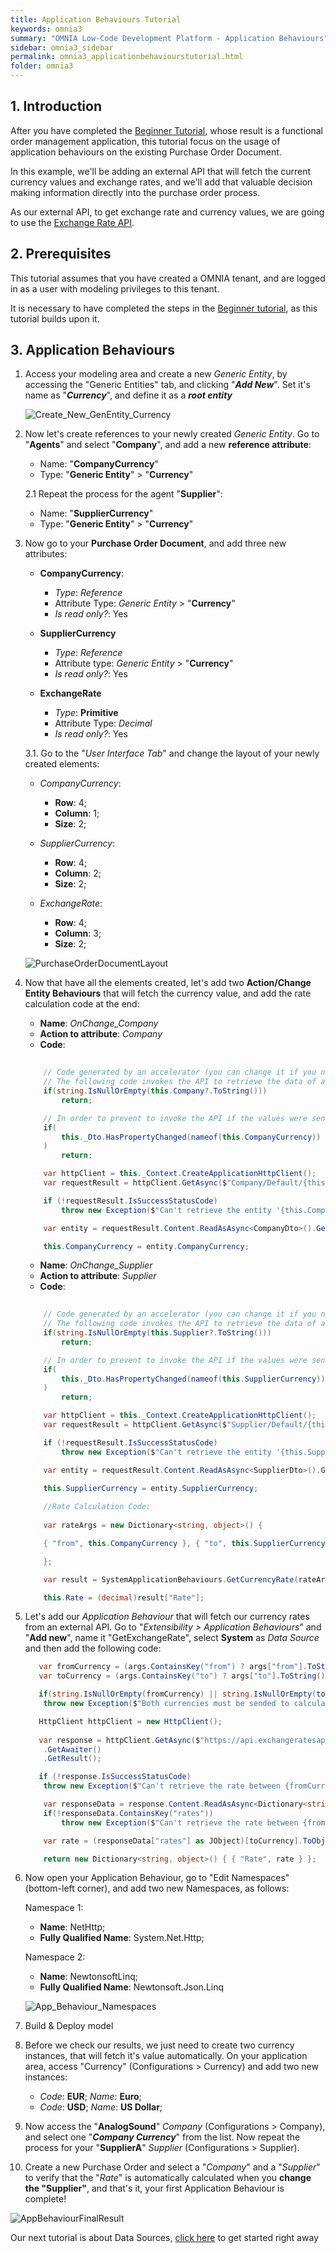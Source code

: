 ```yaml
---
title: Application Behaviours Tutorial
keywords: omnia3
summary: "OMNIA Low-Code Development Platform - Application Behaviours"
sidebar: omnia3_sidebar
permalink: omnia3_applicationbehaviourstutorial.html
folder: omnia3
---
```


## 1. Introduction

After you have completed the [Beginner Tutorial](omnia3_beginnertutorial.html), whose result is a functional order management application, this tutorial focus on the usage of application behaviours on the existing Purchase Order Document.

In this example, we'll be adding an external API that will fetch the current currency values and exchange rates, and we'll add that valuable decision making information directly into the purchase order process.

As our external API, to get exchange rate and currency values, we are going to use the [Exchange Rate API](https://exchangeratesapi.io/).


## 2. Prerequisites

This tutorial assumes that you have created a OMNIA tenant, and are logged in as a user with modeling privileges to this tenant.

It is necessary to have completed the steps in the  [Beginner tutorial](omnia3_beginnertutorial.html), as this tutorial builds upon it.


## 3. Application Behaviours

1. Access your modeling area and create a new *Generic Entity*, by accessing the "Generic Entities" tab, and clicking "***Add New***". Set it's name as "***Currency***", and define it as a ***root entity***

    ![Create_New_GenEntity_Currency](https://raw.githubusercontent.com/OMNIALowCode/omnia3/master/docs/images/tutorials/applicationbehaviours/add_generic_entity_currency.jpg)

2. Now let's create references to your newly created *Generic Entity*. Go to "**Agents**" and select "**Company**", and add a new **reference attribute**:
    - Name: "**CompanyCurrency**"
    - Type: "**Generic Entity**" > "**Currency**" 
    
    2.1 Repeat the process for the agent "**Supplier**":
        
      - Name: "**SupplierCurrency**"
      - Type: "**Generic Entity**" > "**Currency**" 

3. Now go to your **Purchase Order Document**, and add three new attributes:
    - **CompanyCurrency**:
        - *Type*: *Reference* 
        - Attribute Type: *Generic Entity* > "**Currency**" 
        - *Is read only?*: Yes
        
    - **SupplierCurrency** 
        - *Type*: *Reference*
        - Attribute type: *Generic Entity* > "**Currency**"
        - *Is read only?*: Yes
        
    - **ExchangeRate** 
        - *Type*: **Primitive** 
        - Attribute Type: *Decimal* 
        - *Is read only?*: Yes
        
    3.1. Go to the "*User Interface Tab*" and change the layout of your newly created elements:
    - *CompanyCurrency*: 
        - **Row**: 4; 
        - **Column**: 1; 
        - **Size**: 2;
    
    - *SupplierCurrency*: 
        - **Row**: 4; 
        - **Column**: 2; 
        - **Size**: 2;
    
    - *ExchangeRate*: 
        - **Row**: 4; 
        - **Column**: 3; 
        - **Size**: 2;
    
    ![PurchaseOrderDocumentLayout](https://raw.githubusercontent.com/OMNIALowCode/omnia3/master/docs/images/tutorials/applicationbehaviours/document-layout.jpg)

4. Now that have all the elements created, let's add two **Action/Change Entity Behaviours** that will fetch the currency value, and add the rate calculation code at the end:
    
    - **Name**: *OnChange_Company*
    - **Action to attribute**: *Company*
    - **Code**:
    
    ```C#
       
        // Code generated by an accelerator (you can change it if you need)
        // The following code invokes the API to retrieve the data of an entity and set the values in the current entity
        if(string.IsNullOrEmpty(this.Company?.ToString()))
            return;

        // In order to prevent to invoke the API if the values were sent by the user
        if(
            this._Dto.HasPropertyChanged(nameof(this.CompanyCurrency))  
        )
            return;

        var httpClient = this._Context.CreateApplicationHttpClient();
        var requestResult = httpClient.GetAsync($"Company/Default/{this.Company}").GetAwaiter().GetResult();

        if (!requestResult.IsSuccessStatusCode)
            throw new Exception($"Can't retrieve the entity '{this.Company}'");

        var entity = requestResult.Content.ReadAsAsync<CompanyDto>().GetAwaiter().GetResult();

        this.CompanyCurrency = entity.CompanyCurrency; 
    ```
    
    
    - **Name**: *OnChange_Supplier*
    - **Action to attribute**: *Supplier*
    - **Code**:    
    
    
    ```C#
       
        // Code generated by an accelerator (you can change it if you need)
        // The following code invokes the API to retrieve the data of an entity and set the values in the current entity
        if(string.IsNullOrEmpty(this.Supplier?.ToString()))
            return;

        // In order to prevent to invoke the API if the values were sent by the user
        if(
            this._Dto.HasPropertyChanged(nameof(this.SupplierCurrency))  
        )
            return;

        var httpClient = this._Context.CreateApplicationHttpClient();
        var requestResult = httpClient.GetAsync($"Supplier/Default/{this.Supplier}").GetAwaiter().GetResult();

        if (!requestResult.IsSuccessStatusCode)
            throw new Exception($"Can't retrieve the entity '{this.Supplier}'");

        var entity = requestResult.Content.ReadAsAsync<SupplierDto>().GetAwaiter().GetResult();

        this.SupplierCurrency = entity.SupplierCurrency; 
        
        //Rate Calculation Code:
        
        var rateArgs = new Dictionary<string, object>() {

        { "from", this.CompanyCurrency }, { "to", this.SupplierCurrency }

        };

        var result = SystemApplicationBehaviours.GetCurrencyRate(rateArgs);

        this.Rate = (decimal)result["Rate"];
    ```
       
5. Let's add our *Application Behaviour* that will fetch our currency rates from an external API. Go to "*Extensibility > Application Behaviours*" and "**Add new**", name it "GetExchangeRate", select **System** as *Data Source* and then add the following code:

       
    ```C#
       var fromCurrency = (args.ContainsKey("from") ? args["from"].ToString() : "").ToUpperInvariant();
       var toCurrency = (args.ContainsKey("to") ? args["to"].ToString() : "").ToUpperInvariant(); 

       if(string.IsNullOrEmpty(fromCurrency) || string.IsNullOrEmpty(toCurrency))
        throw new Exception($"Both currencies must be sended to calculate the rate."); 

       HttpClient httpClient = new HttpClient();
       
       var response = httpClient.GetAsync($"https://api.exchangeratesapi.io/latest?base={fromCurrency}&symbols={toCurrency}")
        .GetAwaiter()
        .GetResult();

       if (!response.IsSuccessStatusCode)
        throw new Exception($"Can't retrieve the rate between {fromCurrency} and {toCurrency}");

        var responseData = response.Content.ReadAsAsync<Dictionary<string, object>>().GetAwaiter().GetResult();
        if(!responseData.ContainsKey("rates"))
            throw new Exception($"Can't retrieve the rate between {fromCurrency} and {toCurrency}");
 
        var rate = (responseData["rates"] as JObject)[toCurrency].ToObject<decimal>();

        return new Dictionary<string, object>() { { "Rate", rate } };
    ```   

6. Now open your Application Behaviour, go to "Edit Namespaces" (bottom-left corner), and add two new Namespaces, as follows:

    Namespace 1:
    - **Name**: NetHttp;
    - **Fully Qualified Name**: System.Net.Http;
    
    Namespace 2:
    - **Name**: NewtonsoftLinq;
    - **Fully Qualified Name**: Newtonsoft.Json.Linq
    
    ![App_Behaviour_Namespaces](https://raw.githubusercontent.com/OMNIALowCode/omnia3/master/docs/images/tutorials/applicationbehaviours/app_behaviour_namespaces.jpg)

7. Build & Deploy model

8. Before we check our results, we just need to create two currency instances, that will fetch it's value automatically. On your application area, access "Currency" (Configurations > Currency) and add two new instances:
    - *Code*: **EUR**; *Name*: **Euro**;
    - *Code*: **USD**; *Name*: **US Dollar**;

9. Now access the "**AnalogSound**" *Company* (Configurations > Company), and select one "***Company Currency***" from the list. Now repeat the process for your "**SupplierA**" *Supplier* (Configurations > Supplier).

10. Create a new Purchase Order and select a "*Company*" and a "*Supplier*" to verify that the "*Rate*" is automatically calculated when you **change the "Supplier"**, and that's it, your first Application Behaviour is complete!

![AppBehaviourFinalResult](https://raw.githubusercontent.com/OMNIALowCode/omnia3/master/docs/images/tutorials/applicationbehaviours/app_behaviours_final.jpg)

Our next tutorial is about Data Sources, [click here](omnia3_datasourcetutorial.md) to get started right away
